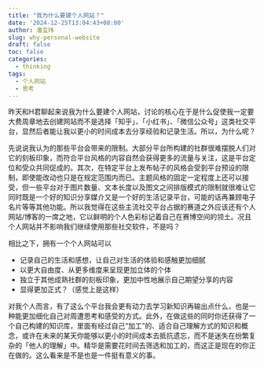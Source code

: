 ```yaml
---
title: "我为什么要建个人网站？"
date: '2024-12-25T13:04:43+08:00'
author: 潘玺玮
slug: why-personal-website
draft: false
toc: false
categories:
  - thinking
tags:
  - 个人网站
  - 思考
---
```

昨天和H君聊起来说我为什么要建个人网站，讨论的核心在于是什么促使我一定要大费周章地去创建网站而不是选择「知乎」、「小红书」、「微信公众号」这类社交平台，显然后者能让我以更小的时间成本去分享经验和记录生活。所以，为什么呢？

先说说我认为的那些平台会带来的限制。大部分平台所构建的社群很难摆脱人们对它的刻板印象，而符合平台风格的内容自然会获得更多的流量与关注，这是平台定位和受众共同促成的。其次，在特定平台上发布帖子的风格会受到平台预设的限制，即使能改动也只是在规定范围内而已。主题风格的固定一定程度上还可以接受，但一些平台对于图片数量、文本长度以及图文之间排版模式的限制就很难让它同时既是一个好的知识分享媒介又是一个好的生活记录平台，可能的话再兼顾电子名片等等其他功能。所以我觉得在这些主流社交平台占据的赛道之外应该还有个人网站/博客的一席之地，它以鲜明的个人色彩标记着自己在赛博空间的领土。况且个人网站并不影响我们继续使用那些社交软件，不是吗？

相比之下，拥有一个个人网站可以
- 记录自己的生活和感想，让自己对生活的体验和感触更加细腻
- 以更大自由度、从更多维度来呈现更加立体的个体
- 独立于其他成熟社群的刻板印象，更加中性地展示自己期望分享的内容
- 显得更加正式？（感觉上是这样）

对我个人而言，有了这么个平台我会更有动力去学习新知识再输出点什么，也是一种能更加细化自己对周遭思考和感受的方式。此外，在做这些的同时你还获得了一个自己构建的知识库，里面有经过自己“加工”的、适合自己理解方式的知识和概念，或许在未来的某天你能够以更小的时间成本去抵抗遗忘，而不是迷失在纷繁复杂的「他人的理解」中。精华是需要花时间去筛选和加工的，而这正是现在的你正在做的。这么看来是不是也是一件挺有意义的事。